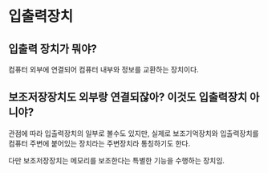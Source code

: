# 입출력장치

## 입출력 장치가 뭐야?

컴퓨터 외부에 연결되어 컴퓨터 내부와 정보를 교환하는 장치이다.

## 보조저장장치도 외부랑 연결되잖아? 이것도 입출력장치 아니야?

관점에 따라 입출력장치의 일부로 볼수도 있지만, 실제로 보조기억장치와 입출력장치를 컴퓨터 주변에 붙어있는 장치라는 주변장치라 통칭하기도 한다.

다만 보조저장장치는 메모리를 보조한다는 특별한 기능을 수행하는 장치임.